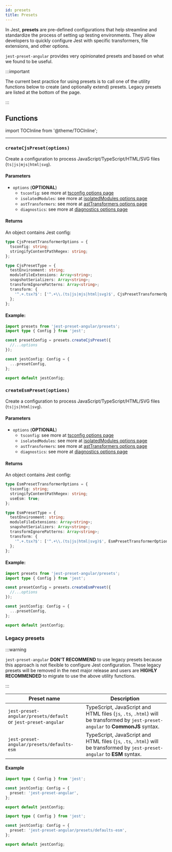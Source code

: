 ```yaml
---
id: presets
title: Presets
---
```


In Jest, **presets** are pre-defined configurations that help streamline and standardize the process of setting up testing environments.
They allow developers to quickly configure Jest with specific transformers, file extensions, and other options.

`jest-preset-angular` provides very opinionated presets and based on what we found to be useful.

:::important

The current best practice for using presets is to call one of the utility functions below to create (and optionally extend) presets. Legacy presets are listed at the bottom of the page.

:::

## Functions

import TOCInline from '@theme/TOCInline';

<TOCInline toc={toc.slice(1)} />

---

### `createCjsPreset(options)`

Create a configuration to process JavaScript/TypeScript/HTML/SVG files (`ts|js|mjs|html|svg`).

#### Parameters

- `options` (**OPTIONAL**)
  - `tsconfig`: see more at [tsconfig options page](https://kulshekhar.github.io/ts-jest/docs/getting-started/options/tsconfig)
  - `isolatedModules`: see more at [isolatedModules options page](https://kulshekhar.github.io/ts-jest/docs/getting-started/options/isolatedModules)
  - `astTransformers`: see more at [astTransformers options page](https://kulshekhar.github.io/ts-jest/docs/getting-started/options/astTransformers)
  - `diagnostics`: see more at [diagnostics options page](https://kulshekhar.github.io/ts-jest/docs/getting-started/options/diagnostics)

#### Returns

An object contains Jest config:

```ts
type CjsPresetTransformerOptions = {
  tsconfig: string;
  stringifyContentPathRegex: string;
};

type CjsPresetType = {
  testEnvironment: string;
  moduleFileExtensions: Array<string>;
  snapshotSerializers: Array<string>;
  transformIgnorePatterns: Array<string>;
  transform: {
    '^.+.tsx?$': ['^.+\\.(ts|js|mjs|html|svg)$', CjsPresetTransformerOptions];
  };
};
```

#### Example:

```ts title="jest.config.ts"
import presets from 'jest-preset-angular/presets';
import type { Config } from 'jest';

const presetConfig = presets.createCjsPreset({
  //...options
});

const jestConfig: Config = {
  ...presetConfig,
};

export default jestConfig;
```

### `createEsmPreset(options)`

Create a configuration to process JavaScript/TypeScript/HTML/SVG files (`ts|js|html|svg`).

#### Parameters

- `options` (**OPTIONAL**)
  - `tsconfig`: see more at [tsconfig options page](https://kulshekhar.github.io/ts-jest/docs/getting-started/options/tsconfig)
  - `isolatedModules`: see more at [isolatedModules options page](https://kulshekhar.github.io/ts-jest/docs/getting-started/options/isolatedModules)
  - `astTransformers`: see more at [astTransformers options page](https://kulshekhar.github.io/ts-jest/docs/getting-started/options/astTransformers)
  - `diagnostics`: see more at [diagnostics options page](https://kulshekhar.github.io/ts-jest/docs/getting-started/options/diagnostics)

#### Returns

An object contains Jest config:

```ts
type EsmPresetTransformerOptions = {
  tsconfig: string;
  stringifyContentPathRegex: string;
  useEsm: true;
};

type EsmPresetType = {
  testEnvironment: string;
  moduleFileExtensions: Array<string>;
  snapshotSerializers: Array<string>;
  transformIgnorePatterns: Array<string>;
  transform: {
    '^.+.tsx?$': ['^.+\\.(ts|js|html|svg)$', EsmPresetTransformerOptions];
  };
};
```

#### Example:

```ts title="jest.config.mts"
import presets from 'jest-preset-angular/presets';
import type { Config } from 'jest';

const presetConfig = presets.createEsmPreset({
  //...options
});

const jestConfig: Config = {
  ...presetConfig,
};

export default jestConfig;
```

### Legacy presets

:::warning

`jest-preset-angular` **DON'T RECOMMEND** to use legacy presets because this approach is not flexible to configure Jest configuration.
These legacy presets will be removed in the next major release and users are **HIGHLY RECOMMENDED** to migrate to use the above utility functions.

:::

| Preset name                                                        | Description                                                                                                                       |
| ------------------------------------------------------------------ | --------------------------------------------------------------------------------------------------------------------------------- |
| `jest-preset-angular/presets/default`<br/>or `jest-preset-angular` | TypeScript, JavaScript and HTML files (`js`, `.ts`, `.html`) will be transformed by `jest-preset-angular` to **CommonJS** syntax. |
| `jest-preset-angular/presets/defaults-esm`<br/>                    | TypeScript, JavaScript and HTML files (`js`, `.ts`, `.html`) will be transformed by `jest-preset-angular` to **ESM** syntax.      |

#### Example

```ts title="jest.config.ts" tab={"label": "TypeScript CJS"}
import type { Config } from 'jest';

const jestConfig: Config = {
  preset: 'jest-preset-angular',
};

export default jestConfig;
```

```ts title="jest.config.mts" tab={"label": "TypeScript ESM"}
import type { Config } from 'jest';

const jestConfig: Config = {
  preset: 'jest-preset-angular/presets/defaults-esm',
};

export default jestConfig;
```
